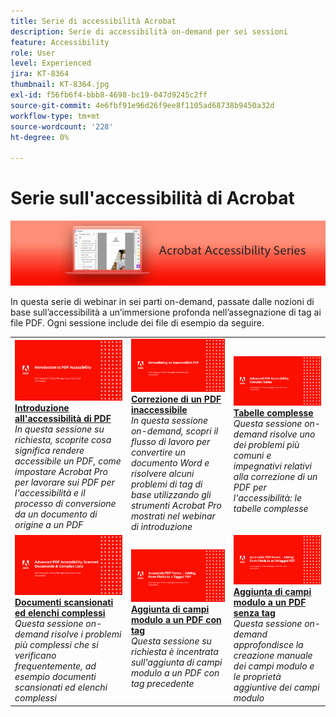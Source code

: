 ```yaml
---
title: Serie di accessibilità Acrobat
description: Serie di accessibilità on-demand per sei sessioni
feature: Accessibility
role: User
level: Experienced
jira: KT-8364
thumbnail: KT-8364.jpg
exl-id: f56fb6f4-bbb8-4698-bc19-047d9245c2ff
source-git-commit: 4e6fbf91e96d26f9ee8f1105ad68738b9450a32d
workflow-type: tm+mt
source-wordcount: '228'
ht-degree: 0%

---
```


# Serie sull&#39;accessibilità di Acrobat

![Immagine della serie di accessibilità Acrobat](../assets/Hero_Accessibility.png)

In questa serie di webinar in sei parti on-demand, passate dalle nozioni di base sull’accessibilità a un’immersione profonda nell’assegnazione di tag ai file PDF. Ogni sessione include dei file di esempio da seguire.

<table style="table-layout:fixed">
<tr>
  <td>
    <a href="accessibilitysession1.md">
      <img alt="Introduzione all’accessibilità PDF" src="../assets/Accessibilitysession1_1280.png" />
    </a>
    <div>
    <a href="accessibilitysession1.md"><strong>Introduzione all'accessibilità di PDF</strong></a>
    </div>
    <em>In questa sessione su richiesta, scoprite cosa significa rendere accessibile un PDF, come impostare Acrobat Pro per lavorare sui PDF per l'accessibilità e il processo di conversione da un documento di origine a un PDF</em>
    <br>
  </td>
  <td>
    <a href="accessibilitysession2.md">
      <img alt="Correzione di un PDF inaccessibile" src="../assets/Accessibilitysession2_1280.png" />
    </a>
    <div>
    <a href="accessibilitysession2.md"><strong>Correzione di un PDF inaccessibile</strong></a>
    </div>
    <em>In questa sessione on-demand, scopri il flusso di lavoro per convertire un documento Word e risolvere alcuni problemi di tag di base utilizzando gli strumenti Acrobat Pro mostrati nel webinar di introduzione</em>
    <br>
  </td>  
  <td>
    <a href="accessibilitysession3.md">
      <img alt="Tabelle complesse" src="../assets/Accessibilitysession3_1280.png" />
    </a>
    <div>
    <a href="accessibilitysession3.md"><strong>Tabelle complesse</strong></a>
    </div>
    <em>Questa sessione on-demand risolve uno dei problemi più comuni e impegnativi relativi alla correzione di un PDF per l'accessibilità: le tabelle complesse</em>
    <br>
  </td>
</tr>
<tr>
  <td>
    <a href="accessibilitysession4.md">
      <img alt="Documenti scansionati ed elenchi complessi" src="../assets/Accessibilitysession4_1280.png" />
    </a>
    <div>
    <a href="accessibilitysession4.md"><strong>Documenti scansionati ed elenchi complessi</strong></a>
    </div>
    <em>Questa sessione on-demand risolve i problemi più complessi che si verificano frequentemente, ad esempio documenti scansionati ed elenchi complessi</em>
    <br>
  </td>
  <td>
    <a href="accessibilitysession5.md">
      <img alt="Aggiunta di campi modulo a un PDF con tag" src="../assets/Accessibilitysession5_1280.png" />
    </a>
    <div>
    <a href="accessibilitysession5.md"><strong>Aggiunta di campi modulo a un PDF con tag</strong></a>
    </div>
    <em>Questa sessione su richiesta è incentrata sull'aggiunta di campi modulo a un PDF con tag precedente</em>
    <br>
  </td>  
  <td>
    <a href="accessibilitysession6.md">
      <img alt="Aggiunta di campi modulo a un PDF senza tag" src="../assets/Accessibilitysession6_1280.png" />
    </a>
    <div>
    <a href="accessibilitysession6.md"><strong>Aggiunta di campi modulo a un PDF senza tag</strong></a>
    </div>
    <em>Questa sessione on-demand approfondisce la creazione manuale dei campi modulo e le proprietà aggiuntive dei campi modulo</em>
    <br>
  </td> 
</tr>
</table>

